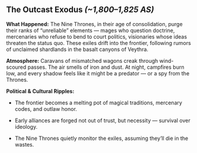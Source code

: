 ## **The Outcast Exodus** _(~1,800–1,825 AS)_

**What Happened:** The Nine Thrones, in their age of consolidation, purge their ranks of “unreliable” elements — mages who question doctrine, mercenaries who refuse to bend to court politics, visionaries whose ideas threaten the status quo. These exiles drift into the frontier, following rumors of unclaimed shardlands in the basalt canyons of Veythra.

**Atmosphere:** Caravans of mismatched wagons creak through wind-scoured passes. The air smells of iron and dust. At night, campfires burn low, and every shadow feels like it might be a predator — or a spy from the Thrones.

**Political & Cultural Ripples:**

- The frontier becomes a melting pot of magical traditions, mercenary codes, and outlaw honor.
    
- Early alliances are forged not out of trust, but necessity — survival over ideology.
    
- The Nine Thrones quietly monitor the exiles, assuming they’ll die in the wastes.